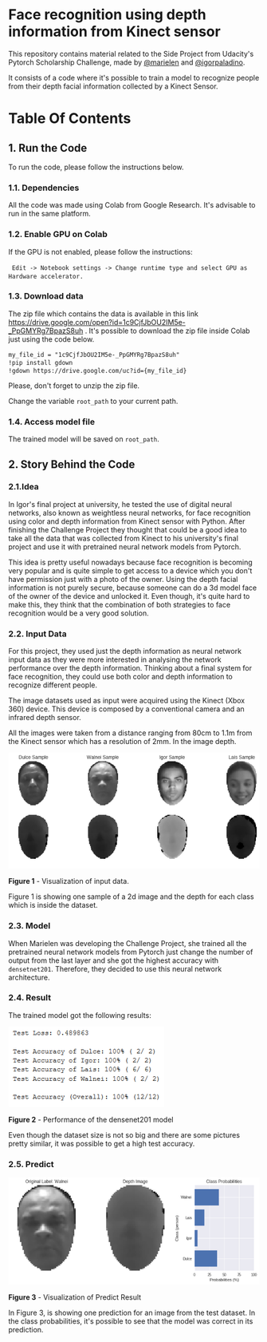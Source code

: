 # Face recognition using depth information from Kinect sensor

This repository contains material related to the Side Project from Udacity's Pytorch Scholarship Challenge,
 made by [@marielen](https://github.com/marielen) and [@igorpaladino](https://github.com/igorpaladino). 

It consists of a code where it's possible to train a model to recognize people from their depth facial information collected by a Kinect Sensor.

# Table Of Contents

## 1. Run the Code

To run the code, please follow the instructions below.

### 1.1. Dependencies

All the code was made using Colab from Google Research. It's advisable to run in the same platform.

### 1.2. Enable GPU on Colab

If the GPU is not enabled, please follow the instructions:

` Edit -> Notebook settings -> Change runtime type and select GPU as Hardware accelerator.`

### 1.3. Download data

The zip file which contains the data is available in this link https://drive.google.com/open?id=1c9CjfJbOU2IM5e-_PpGMYRg7BpazS8uh .
It's possible to download the zip file inside Colab just using the code below.

```
my_file_id = "1c9CjfJbOU2IM5e-_PpGMYRg7BpazS8uh"
!pip install gdown
!gdown https://drive.google.com/uc?id={my_file_id}
```

Please, don't forget to unzip the zip file.

Change the variable `root_path` to your current path.

### 1.4. Access model file

The trained model will be saved on `root_path`.

## 2. Story Behind the Code

### 2.1.Idea

In Igor's final project at university, he tested the use of digital neural networks, also known as weightless neural networks,
for face recognition using color and depth information from Kinect sensor with Python. After finishing the Challenge Project they thought
that could be a good idea to take all the data that was collected from Kinect to his university's final project and use it with pretrained
neural network models from Pytorch.

This idea is pretty useful nowadays because face recognition is becoming very popular and is quite simple to get access to a
device which you don't have permission just with a photo of the owner. Using the depth facial information is not purely secure,
because someone can do a 3d model face of the owner of the device and unlocked it. Even though,  it's quite hard to make this, they think that
the combination of both strategies to face recognition would be a very good solution.

### 2.2. Input Data

For this project, they used just the depth information as neural network input data as they were more interested in analysing
the network performance over the depth information.
Thinking about a final system for face recognition, they could use both color and depth information to recognize
different people.

The image datasets used as input were acquired using the Kinect (Xbox 360) device.
This device is composed by a conventional camera and an infrared depth sensor.

All the images were taken from a distance ranging from 80cm to 1.1m from the Kinect sensor which has a resolution of 2mm. In the image depth.

![](images/samples.png)

**Figure 1** - Visualization of input data.

Figure 1 is showing one sample of a 2d image and the depth for each class which is inside the dataset.

### 2.3. Model

When Marielen was developing the Challenge Project, she trained all the pretrained neural network models from Pytorch just change the number
of output from the last layer and she got the highest accuracy with `densetnet201`. Therefore, they decided to use this neural
network architecture.

### 2.4. Result
The trained model got the following results:

![](images/performance.png)

**Figure 2** - Performance of the densenet201 model

Even though the dataset size is not so big and there are some pictures pretty similar, it was possible to get a high test accuracy.

### 2.5. Predict

![](images/output.png)

**Figure 3** - Visualization of Predict Result

In Figure 3, is showing one prediction for an image from the test dataset. In the class probabilities, it's possible to see that the model was correct in its prediction.